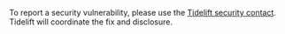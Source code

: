 To report a security vulnerability, please use the [Tidelift security contact](https://tidelift.com/security).
Tidelift will coordinate the fix and disclosure.
